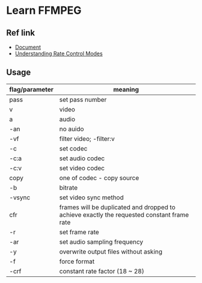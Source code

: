 # Learn FFMPEG  

## Ref link
- [Document](https://www.ffmpeg.org/ffmpeg.html)
- [Understanding Rate Control Modes](https://slhck.info/video/2017/03/01/rate-control.html)

## Usage

| flag/parameter | meaning |
|----------------|---------|
| pass           | set pass number |
| v              | video |
| a              | audio |
| -an            | no auido |
| -vf            | filter video; -filter:v |
| -c             | set codec |
| -c:a           | set audio codec |
| -c:v           | set video codec |
| copy           | one of codec - copy source |
| -b             | bitrate |
| -vsync         | set video sync method |
| cfr            | frames will be duplicated and dropped to achieve exactly the requested constant frame rate |
| -r             | set frame rate |
| -ar            | set audio sampling frequency |
| -y             | overwrite output files without asking |
| -f             | force format |
| -crf           | constant rate factor (18 ~ 28) |
